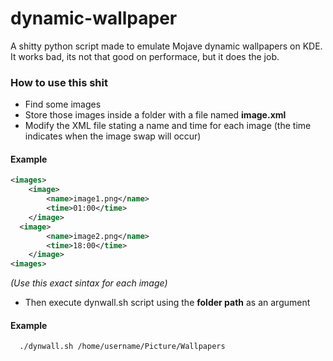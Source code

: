 # dynamic-wallpaper
A shitty python script made to emulate Mojave dynamic wallpapers on KDE. It works bad, its not that good on performace, but it does the job.
### How to use this shit
- Find some images
- Store those images inside a folder with a file named **image.xml**
- Modify the XML file stating a name and time for each image (the time indicates when the image swap will occur)
#### Example
```xml
<images>
	<image>
		<name>image1.png</name>
		<time>01:00</time>
	</image>
  <image>
		<name>image2.png</name>
		<time>18:00</time>
	</image>
<images>
```
*(Use this exact sintax for each image)*
 - Then execute dynwall.sh script using the **folder path** as an argument
 #### Example
 ```bash
   ./dynwall.sh /home/username/Picture/Wallpapers
 ```
